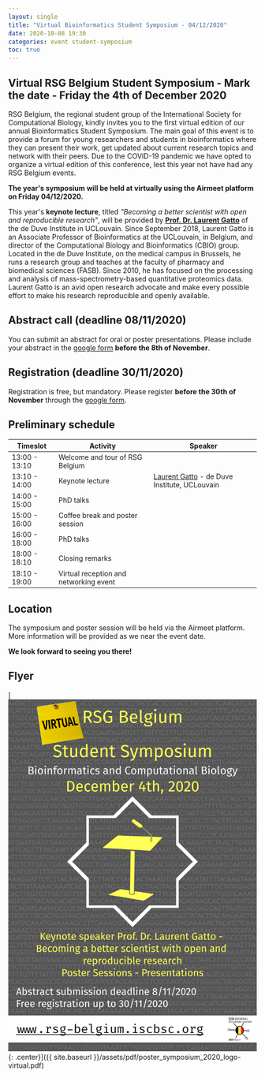 ```yaml
---
layout: single
title: "Virtual Bioinformatics Student Symposium - 04/12/2020"
date: 2020-10-08 19:30
categories: event student-symposium
toc: true
---
```


## Virtual RSG Belgium Student Symposium -  Mark the date - Friday the 4th of December 2020

RSG Belgium, the regional student group of the International Society for Computational Biology, kindly invites you to the first virtual edition of our annual Bioinformatics Student Symposium. The main goal of this event is to provide a forum for young researchers and students in bioinformatics where they can present their work, get updated about current research topics and network with their peers. Due to the COVID-19 pandemic we have opted to organize a virtual edition of this conference, lest this year not have had any RSG Belgium events.

**The year's symposium will be held at virtually using the Airmeet platform on Friday 04/12/2020.**

This year's **keynote lecture**, titled *"Becoming a better scientist with open and reproducible research"*, will be provided by **[Prof. Dr. Laurent Gatto](https://www.deduveinstitute.be/fr/research/computational-biology/laurent-gatto)** of the de Duve Institute in UCLouvain. Since September 2018, Laurent Gatto is an Associate Professor of Bioinformatics at the UCLouvain, in Belgium, and director of the Computational Biology and Bioinformatics (CBIO) group. Located in the de Duve Institute, on the medical campus in Brussels, he runs a research group and teaches at the faculty of pharmacy and biomedical sciences (FASB). Since 2010, he has focused on the processing and analysis of mass-spectrometry-based quantitative proteomics data. Laurent Gatto is an avid open research advocate and make every possible effort to make his research reproducible and openly available.

## Abstract call (deadline 08/11/2020)

You can submit an abstract for oral or poster presentations. Please include your abstract in the [google form][form] **before the 8th of November**.

## Registration (deadline 30/11/2020)

Registration is free, but mandatory. Please register **before the 30th of November** through the [google form][form].

## Preliminary schedule

|Timeslot|Activity|Speaker|
|-|-|-|
| 13:00 - 13:10 | Welcome and tour of RSG Belgium | |
| 13:10 - 14:00 | Keynote lecture | [Laurent Gatto](https://www.deduveinstitute.be/fr/research/computational-biology/laurent-gatto) - de Duve Institute, UCLouvain |
| 14:00 - 15:00 | PhD talks |  |
| 15:00 - 16:00 | Coffee break and poster session | |
| 16:00 - 18:00 | PhD talks | |
| 18:00 - 18:10 | Closing remarks | |
| 18:10 - 19:00 | Virtual reception and networking event | |

## Location

The symposium and poster session will be held via the Airmeet platform. More information will be provided as we near the event date.

**We look forward to seeing you there!**

## Flyer

[![full](/assets/img/poster_symposium_2020_logo-virtual.png){: .center}]({{ site.baseurl }}/assets/pdf/poster_symposium_2020_logo-virtual.pdf)

[form]: https://forms.gle/DqiqF9WSsGCXW2jh6
